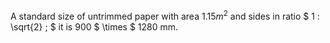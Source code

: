 A standard size of untrimmed paper with area $1.15m^{2}$ and sides in
ratio $ 1 : \sqrt{2} ; $ it is 900 $ \times $ 1280 mm.

